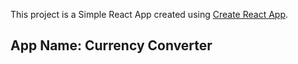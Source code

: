 This project is a Simple React App created using [Create React App](https://github.com/facebook/create-react-app).

## App Name: Currency Converter
